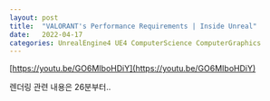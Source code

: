 ```yaml
---
layout: post
title:  "VALORANT's Performance Requirements | Inside Unreal"
date:   2022-04-17
categories: UnrealEngine4 UE4 ComputerScience ComputerGraphics
---
```


[https://youtu.be/GO6MIboHDiY](https://youtu.be/GO6MIboHDiY)             
             
렌더링 관련 내용은 26분부터..         
               